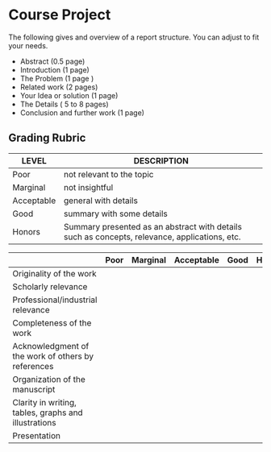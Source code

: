 # Course Project

The following gives and overview of a report structure. You can adjust to fit your needs.

- Abstract (0.5 page)
- Introduction (1 page)
- The Problem (1 page )
- Related work (2 pages)
- Your Idea or solution (1 page)
- The Details ( 5 to 8  pages)
- Conclusion and further work (1 page)

## Grading Rubric

| LEVEL | DESCRIPTION |
| ----- | ----------- |
| Poor  | not relevant to the topic |
| Marginal | not insightful |
| Acceptable | general with details |
| Good | summary with some details |
| Honors | Summary presented as an abstract with details such as concepts, relevance, applications, etc. |

| | Poor  | Marginal | Acceptable | Good | Honors |
| --- | --- | --- | --- | --- | --- |
| Originality of the work | | | | |
| Scholarly relevance  | | | | |
| Professional/industrial relevance | | | | |
| Completeness of the work | | | | |
| Acknowledgment of the work of others by references | | | | |
| Organization of the manuscript | | | | |
| Clarity in writing, tables, graphs and illustrations | | | | |
| Presentation | | | | |

